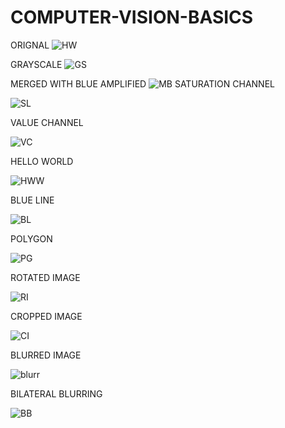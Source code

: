 # COMPUTER-VISION-BASICS
ORIGNAL
![HW](https://user-images.githubusercontent.com/42671977/85916415-41ea2a00-b86e-11ea-95a4-86dee510460f.png)

GRAYSCALE
![GS](https://user-images.githubusercontent.com/42671977/85916481-bde47200-b86e-11ea-9153-4fec69763c7f.png)

MERGED WITH BLUE AMPLIFIED
![MB](https://user-images.githubusercontent.com/42671977/85916604-fe90bb00-b86f-11ea-8758-346fd0ccafa0.png)
SATURATION CHANNEL

![SL](https://user-images.githubusercontent.com/42671977/85916636-431c5680-b870-11ea-9f68-040f6df3aea3.png)

VALUE CHANNEL

![VC](https://user-images.githubusercontent.com/42671977/85916671-b45c0980-b870-11ea-87da-216038d5fd24.png)

HELLO WORLD


![HWW](https://user-images.githubusercontent.com/42671977/85916773-8f1bcb00-b871-11ea-8588-61a332057538.png)

BLUE LINE

![BL](https://user-images.githubusercontent.com/42671977/85916831-efab0800-b871-11ea-9276-fb5962e1498c.png)


POLYGON

![PG](https://user-images.githubusercontent.com/42671977/85916901-ab6c3780-b872-11ea-89d4-67f132b9ec62.png)

ROTATED IMAGE


![RI](https://user-images.githubusercontent.com/42671977/85916989-aeb3f300-b873-11ea-82c0-2f85e4d56efb.png)

CROPPED IMAGE

![CI](https://user-images.githubusercontent.com/42671977/85917039-33067600-b874-11ea-9b17-afa451ecb94c.png)

BLURRED IMAGE


![blurr](https://user-images.githubusercontent.com/42671977/85917073-a27c6580-b874-11ea-84f1-fe68ec77ae7e.png)


BILATERAL BLURRING


![BB](https://user-images.githubusercontent.com/42671977/85917095-ee2f0f00-b874-11ea-95e1-70570382a702.png)
